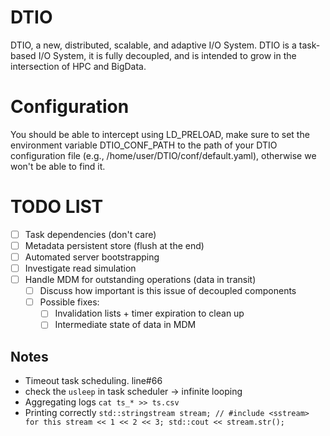 # DTIO

DTIO, a new, distributed, scalable, and adaptive I/O System.
DTIO is a task-based I/O System, it is fully decoupled,
and is intended to grow in the intersection of HPC and BigData.

# Configuration

You should be able to intercept using LD_PRELOAD, make sure to set the
environment variable DTIO\_CONF\_PATH to the path of your DTIO
configuration file (e.g., /home/user/DTIO/conf/default.yaml),
otherwise we won't be able to find it.

# TODO LIST

- [ ] Task dependencies (don't care)
- [ ] Metadata persistent store (flush at the end)
- [ ] Automated server bootstrapping
- [ ] Investigate read simulation
- [ ] Handle MDM for outstanding operations (data in transit)
    - [ ] Discuss how important is this issue of decoupled components
    - [ ] Possible fixes:
        - [ ] Invalidation lists + timer expiration to clean up
        - [ ] Intermediate state of data in MDM

## Notes

*   Timeout task scheduling. line#66
*   check the `usleep` in task scheduler → infinite looping
*   Aggregating logs
    `cat ts_* >> ts.csv`
*   Printing correctly
    `std::stringstream stream; // #include <sstream> for this
    stream << 1 << 2 << 3;
    std::cout << stream.str();`
